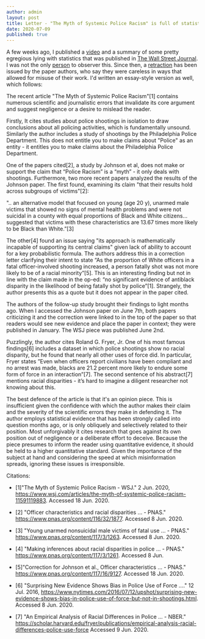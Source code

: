 ```yaml
---
author: admin
layout: post
title: Letter - "The Myth of Systemic Police Racism" is full of statistical and journalistic errors
date: 2020-07-09
published: true
---
```


A few weeks ago, I published a [video](https://sweeney-th.github.io/blog/2020/06/27/TheMythofSystemicPoliceRacism) and a summary of some pretty egregious lying with statistics that was published in [The Wall Street Journal](https://www.wsj.com/articles/the-myth-of-systemic-police-racism-11591119883). I was not the only [person](https://www.patheos.com/blogs/tippling/2020/06/08/the-myth-of-heather-macdonalds-the-myth-of-systematic-police-racism/) to observer this. Since then, a [retraction](https://retractionwatch.com/2020/07/06/authors-of-study-on-race-and-police-killings-ask-for-its-retraction-citing-continued-misuse-in-the-media/) has been issued by the paper authors, who say they were careless in ways that allowed for misuse of their work. I'd written an essay-style version as well, which follows:

The recent article "The Myth of Systemic Police Racism"[1] contains numerous scientific and journalistic errors that invalidate its core argument and suggest negligence or a desire to mislead the reader. 

Firstly, It cites studies about police shootings in isolation to draw conclusions about all policing activities, which is fundamentally unsound. Similarly the author includes a study of shootings by the Philadelphia Police Department. This does not entitle you to make claims about "Police" as an entity - it entitles you to make claims about the Philadelphia Police Department.

One of the papers cited[2], a study by Johnson et al, does not make or support the claim that “Police Racism” is a “myth” - it only deals with shootings. Furthermore, two more recent papers analyzed the results of the Johnson paper. The first found, examining its claim "that their results hold across subgroups of victims"[2]:

".. an alternative model that focused on young (age 20 y), unarmed male victims that showed no signs of mental health problems and were not suicidal in a county with equal proportions of Black and White citizens… suggested that victims with these characteristics are 13.67 times more likely to be Black than White.”[3]

The other[4] found an issue saying "its approach is mathematically incapable of supporting its central claims" given lack of ability to account for a key probabilistic formula. The authors address this in a correction letter clarifying their intent to state “As the proportion of White officers in a fatal officer-involved shooting increased, a person fatally shot was not more likely to be of a racial minority”[5]. This is an interesting finding but not in line with the claim made in the op-ed: “no significant evidence of antiblack disparity in the likelihood of being fatally shot by police”[1]. Strangely, the author presents this as a quote but it does not appear in the paper cited.

The authors of the follow-up study brought their findings to light months ago. When I accessed the Johnson paper on June 7th, both papers criticizing it and the correction were linked to in the top of the paper so that readers would see new evidence and place the paper in context; they were published in January. The WSJ piece was published June 2nd.

Puzzlingly, the author cites Roland G. Fryer, Jr. One of his most famous findings[6] includes a dataset in which police shootings show no racial disparity, but he found that nearly all other uses of force did. In particular, Fryer states ”Even when officers report civilians have been compliant and no arrest was made, blacks are 21.2 percent more likely to endure some form of force in an interaction”[7]. The second sentence of his abstract[7] mentions racial disparities - it’s hard to imagine a diligent researcher not knowing about this.

The best defence of the article is that it's an opinion piece. This is insufficient given the confidence with which the author makes their claim and the severity of the scientific errors they make in defending it. The author employs statistical evidence that has been strongly called into question months ago, or is only obliquely and selectively related to their position. Most unforgivably it cites research that goes against its own position out of negligence or a deliberate effort to deceive. Because the piece presumes to inform the reader using quantitative evidence, it should be held to a higher quantitative standard. Given the importance of the subject at hand and considering the speed at which misinformation spreads, ignoring these issues is irresponsible.

Citations:

- [1]"The Myth of Systemic Police Racism - WSJ." 2 Jun. 2020, https://www.wsj.com/articles/the-myth-of-systemic-police-racism-11591119883. Accessed 18 Jun. 2020.

- [2] "Officer characteristics and racial disparities … - PNAS." 
https://www.pnas.org/content/116/32/1877. Accessed 8 Jun. 2020.

- [3] "Young unarmed nonsuicidal male victims of fatal use ... - PNAS." https://www.pnas.org/content/117/3/1263. Accessed 8 Jun. 2020.

- [4] "Making inferences about racial disparities in police ... - PNAS." https://www.pnas.org/content/117/3/1261. Accessed 8 Jun. 

- [5]"Correction for Johnson et al., Officer characteristics ... - PNAS." https://www.pnas.org/content/117/16/9127. Accessed 18 Jun. 2020.

- [6] "Surprising New Evidence Shows Bias in Police Use of Force ...." 12 Jul. 2016, https://www.nytimes.com/2016/07/12/upshot/surprising-new-evidence-shows-bias-in-police-use-of-force-but-not-in-shootings.html. Accessed 8 Jun. 2020.

- [7] "An Empirical Analysis of Racial Differences in Police ... - NBER." https://scholar.harvard.edu/fryer/publications/empirical-analysis-racial-differences-police-use-force Accessed 9 Jun. 2020.

